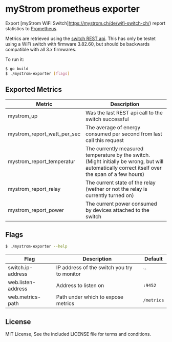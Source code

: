 # myStrom prometheus exporter

Export [myStrom WiFi Switch]https://mystrom.ch/de/wifi-switch-ch/) report
statistics to [Prometheus](https://prometheus.io).

Metrics are retrieved using the [switch REST api](https://api.mystrom.ch/).
This has only be testet using a WiFi switch with firmware 3.82.60, but should be 
backwards compatible with all 3.x firmwares.

To run it:
```bash
$ go build
$ ./mystrom-exporter [flags]
```

## Exported Metrics
| Metric | Description |
| ------ | ------- |
| mystrom_up | Was the last REST api call to the switch successful |
| mystrom_report_watt_per_sec | The average of energy consumed per second from last call this request |
| mystrom_report_temperatur  | The currently measured temperature by the switch. (Might initially be wrong, but will automatically correct itself over the span of a few hours) |
| mystrom_report_relay | The current state of the relay (wether or not the relay is currently turned on) |
| mystrom_report_power  | The current power consumed by devices attached to the switch |

## Flags
```bash
$ ./mystrom-exporter --help
```
| Flag | Description | Default |
| ---- | ----------- | ------- |
| switch.ip-address | IP address of the switch you try to monitor | `` |
| web.listen-address | Address to listen on | `:9452` |
| web.metrics-path | Path under which to expose metrics | `/metrics` |


## License
MIT License, See the included LICENSE file for terms and conditions.